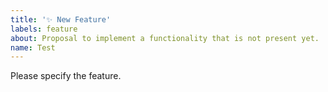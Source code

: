 ```yaml
---
title: '✨ New Feature'
labels: feature
about: Proposal to implement a functionality that is not present yet.
name: Test
---
```


Please specify the feature.
